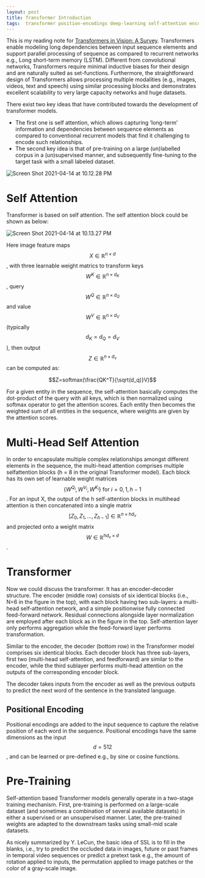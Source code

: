 ```yaml
---
layout: post
title: Transformer Introduction
tags:  transformer position-encodings deep-learning self-attention encoder-decoder
---
```

This is my reading note for [Transformers in Vision: A Survey](https://arxiv.org/abs/2101.01169).  Transformers enable modeling long dependencies between input sequence elements and support parallel processing of sequence as compared to recurrent networks e.g., Long short-term memory (LSTM). Different from convolutional networks, Transformers require minimal inductive biases for their design and are naturally suited as set-functions. Furthermore, the straightforward design of Transformers allows processing multiple modalities (e.g., images, videos, text and speech) using similar processing blocks and demonstrates excellent scalability to very large capacity networks and huge datasets.

There exist two key ideas that have contributed towards the development of transformer models. 

- The first one is self attention, which allows capturing ‘long-term’ information and dependencies between sequence elements as compared to conventional recurrent models that find it challenging to encode such relationships. 
- The second key idea is that of pre-training on a large (un)labelled corpus in a (un)supervised manner, and subsequently fine-tuning to the target task with a small labeled dataset.

![Screen Shot 2021-04-14 at 10.12.28 PM](https://raw.githubusercontent.com/zhangtemplar/zhangtemplar.github.io/master/uPic/2021_04_14_22_12_54_2021_04_14_22_12_31_Screen%20Shot%202021-04-14%20at%2010.12.28%20PM.png)

# Self Attention

Transformer is based on self attention. The self attention block could be shown as below:

![Screen Shot 2021-04-14 at 10.13.27 PM](https://raw.githubusercontent.com/zhangtemplar/zhangtemplar.github.io/master/uPic/2021_04_14_22_13_29_Screen%20Shot%202021-04-14%20at%2010.13.27%20PM.png)

Here image feature maps $$X\in\mathbb{R}^{n\times d}$$, with three learnable weight matrics to transform keys $$W^K\in\mathbb{R}^{n\times d_K}$$, query $$W^Q\in\mathbb{R}^{n\times d_Q}$$ and value $$W^V\in\mathbb{R}^{n\times d_V}$$ (typically $$d_K=d_Q=d_V$$), then output $$Z\in\mathbb{R}^{n\times d_v}$$ can be computed as:

$$Z=softmax(\frac{QK^T}{\sqrt(d_q)}V)$$

For a given entity in the sequence, the self-attention basically computes the dot-product of the query with all keys, which is then normalized using softmax operator to get the attention scores. Each entity then becomes the weighted sum of all entities in the sequence, where weights are given by the attention scores.

# Multi-Head Self Attention

In order to encapsulate multiple complex relationships amongst different elements in the sequence, the multi-head attention comprises multiple selfattention blocks (h = 8 in the original Transformer model). Each block has its own set of learnable weight matrices $$\{W^{Q_i},W^{V_i},W^{K_i}\}\text{ for }i=0,1,h-1$$. For an input X, the output of the h self-attention blocks in multihead attention is then concatenated into a single matrix $$[Z_0,Z_1,...,Z_{h-1}]\in\mathbb{R}^{n\times hd_v}$$ and projected onto a weight matrix $$W\in\mathbb{R}^{hd_v\times d}$$.

# Transformer

Now we could discuss the transformer.  It has an encoder-decoder structure. The encoder (middle row) consists of six identical blocks (i.e., N=6 in the figure in the top), with each block having two sub-layers: a multi-head self-attention network, and a simple positionwise fully connected feed-forward network. Residual connections alongside layer normalization are employed after each block as in the figure in the top. Self-attention layer only performs aggregation while the feed-forward layer performs transformation. 

Similar to the encoder, the decoder (bottom row) in the Transformer model comprises six identical blocks. Each decoder block has three sub-layers, first two (multi-head self-attention, and feedforward) are similar to the encoder, while the third sublayer performs multi-head attention on the outputs of the corresponding encoder block.

The decoder takes inputs from the encoder as well as the previous outputs to predict the next word of the sentence in the translated language.

## Positional Encoding

Positional encodings are added to the input sequence to capture the relative position of each word in the sequence. Positional encodings have the same dimensions as the input $$d=512$$, and can be learned or pre-defined e.g., by sine or cosine functions.

# Pre-Training

Self-attention based Transformer models generally operate in a two-stage training mechanism. First, pre-training is performed on a large-scale dataset (and sometimes a combination of several available datasets) in either a supervised or an unsupervised manner. Later, the pre-trained weights are adapted to the downstream tasks using small-mid scale datasets.

As nicely summarized by Y. LeCun, the basic idea of SSL is to fill in the blanks, i.e., try to predict the occluded data in images, future or past frames in temporal video sequences or predict a pretext task e.g., the amount of rotation applied to inputs, the permutation applied to image patches or the color of a gray-scale image.
